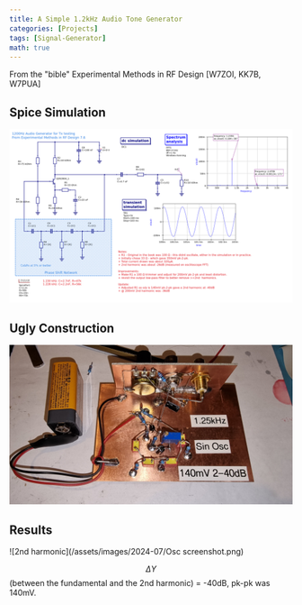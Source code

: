 ```yaml
---
title: A Simple 1.2kHz Audio Tone Generator
categories: [Projects]
tags: [Signal-Generator]
math: true
---
```


From the "bible" Experimental Methods in RF Design [W7ZOI, KK7B, W7PUA]

## Spice Simulation

![spice simulation](/assets/images/2024-07/D20240710_1_2KHz_Sin_Osc_spice.png)

## Ugly Construction

![ugly build](/assets/images/2024-07/20240712_152615.jpg)

## Results

![2nd harmonic](/assets/images/2024-07/Osc screenshot.png)

$$\Delta{}Y$$ (between the fundamental and the 2nd harmonic) = -40dB, pk-pk was 140mV.
